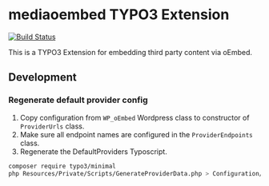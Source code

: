 # mediaoembed TYPO3 Extension

[![Build Status](https://travis-ci.org/astehlik/typo3-extension-mediaoembed.svg?branch=develop)](https://travis-ci.org/astehlik/typo3-extension-mediaoembed)

This is a TYPO3 Extension for embedding third party content via oEmbed.

## Development

### Regenerate default provider config

1. Copy configuration from `WP_oEmbed` Wordpress class to constructor of `ProviderUrls` class.
2. Make sure all endpoint names are configured in the `ProviderEndpoints` class.
3. Regenerate the DefaultProviders Typoscript.

```bash
composer require typo3/minimal
php Resources/Private/Scripts/GenerateProviderData.php > Configuration/TypoScript/DefaultProviders/setup.txt
```
